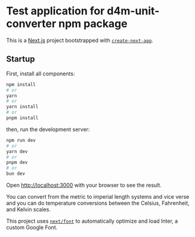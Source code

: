 # Test application for d4m-unit-converter npm package

This is a [Next.js](https://nextjs.org/) project bootstrapped with [`create-next-app`](https://github.com/vercel/next.js/tree/canary/packages/create-next-app).

## Startup

First, install all components:

```bash
npm install
# or
yarn
# or
yarn install
# or
pnpm install
```

then, run the development server:

```bash
npm run dev
# or
yarn dev
# or
pnpm dev
# or
bun dev
```

Open [http://localhost:3000](http://localhost:3000) with your browser to see the result.

You can convert from the metric to imperial length systems and vice verse and you can do temperature conversions between the Celsius, Fahrenheit, and Kelvin scales.

This project uses [`next/font`](https://nextjs.org/docs/basic-features/font-optimization) to automatically optimize and load Inter, a custom Google Font.